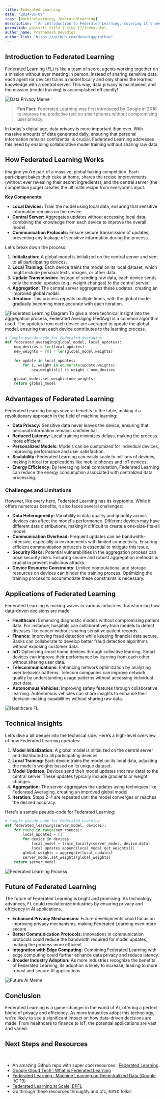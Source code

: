 ```yaml
---
title: Federated Learning
date: "2024-06-09"
tags: [machinelearning, federatedlearning]
description: " An introduction to Federated Learning, covering it's mechanisms, benefits, challenges, applications and future potential, all while maintaining data privacy and efficiency"
permalink: posts/{{ title | slug }}/index.html
author_name: Prathamesh Devadiga
author_link: "https://github.com/devadigapratham"
---
```


## Introduction to Federated Learning 
Federated Learning (FL) is like a team of secret agents working together on a mission without ever meeting in person. Instead of sharing sensitive data, each agent (or device) trains a model locally and only shares the learned knowledge with a central server. This way, data privacy is maintained, and the mission (model training) is accomplished efficiently!

![Data Privacy Meme](https://cdn.aglty.io/fortanix/blog/data-privacy.jpg)

> **Fun Fact:** Federated Learning was first introduced by Google in 2016 to improve the predictive text on smartphones without compromising user privacy.

In today's digital age, data privacy is more important than ever. With massive amounts of data generated daily, ensuring that personal information remains confidential is crucial. Federated Learning addresses this need by enabling collaborative model training without sharing raw data. 

## How Federated Learning Works

Imagine you're part of a massive, global baking competition. Each participant bakes their cake at home, shares the recipe improvements (without ever revealing their secret ingredients), and the central server (the competition judge) creates the ultimate recipe from everyone's input.

**Key Components:**
  - **Local Devices:** Train the model using local data, ensuring that sensitive information remains on the device.
  - **Central Server:** Aggregates updates without accessing local data, combining the knowledge from each device to improve the overall model.
  - **Communication Protocols:** Ensure secure transmission of updates, preventing any leakage of sensitive information during the process.

Let's break down the process:

1. **Initialization:** A global model is initialized on the central server and sent to all participating devices.
2. **Local Training:** Each device trains the model on its local dataset, which might include personal texts, images, or other data.
3. **Update Transmission:** Instead of sending raw data, each device sends only the model updates (e.g., weight changes) to the central server.
4. **Aggregation:** The central server aggregates these updates, creating an improved global model.
5. **Iteration:** This process repeats multiple times, with the global model gradually becoming more accurate with each iteration.

![Federated Learning Diagram](https://upload.wikimedia.org/wikipedia/commons/1/11/Centralized_federated_learning_protocol.png)
To give a more technical insight into the aggregation process, Federated Averaging (FedAvg) is a common algorithm used. The updates from each device are averaged to update the global model, ensuring that each device contributes to the learning process.
```python
# Sample pseudo-code for Federated Averaging
def federated_averaging(global_model, local_updates):
    num_devices = len(local_updates)
    new_weights = [0] * len(global_model.weights)
    
    for update in local_updates:
        for i, weight in enumerate(update.weights):
            new_weights[i] += weight / num_devices
            
    global_model.set_weights(new_weights)
    return global_model
```

## Advantages of Federated Learning

Federated Learning brings several benefits to the table, making it a revolutionary approach in the field of machine learning:

- **Data Privacy:** Sensitive data never leaves the device, ensuring that personal information remains confidential.
- **Reduced Latency:** Local training minimizes delays, making the process more efficient.
- **Personalized Models:** Models can be customized for individual devices, improving performance and user satisfaction.
- **Scalability:** Federated Learning can easily scale to millions of devices, making it ideal for applications like mobile phones and IoT devices.
- **Energy Efficiency:** By leveraging local computation, Federated Learning can reduce the energy consumption associated with centralized data processing.

### Challenges and Limitations

However, like every hero, Federated Learning has its kryptonite. While it offers numerous benefits, it also faces several challenges:

- **Data Heterogeneity:** Variability in data quality and quantity across devices can affect the model's performance. Different devices may have different data distributions, making it difficult to create a one-size-fits-all model.
- **Communication Overhead:** Frequent updates can be bandwidth-intensive, especially in environments with limited connectivity. Ensuring efficient communication protocols is essential to mitigate this issue.
- **Security Risks:** Potential vulnerabilities in the aggregation process can pose security risks. Ensuring secure and robust aggregation methods is crucial to prevent malicious attacks.
- **Device Resource Constraints:** Limited computational and storage resources on devices can hinder the training process. Optimizing the training process to accommodate these constraints is necessary.

## Applications of Federated Learning

Federated Learning is making waves in various industries, transforming how data-driven decisions are made:

- **Healthcare:** Enhancing diagnostic models without compromising patient data. For instance, hospitals can collaboratively train models to detect diseases like cancer without sharing sensitive patient records.
- **Finance:** Improving fraud detection while keeping financial data secure. Banks can collaborate to develop better fraud detection algorithms without exposing customer data.
- **IoT:** Optimizing smart home devices through collective learning. Smart devices can improve their performance by learning from each other without sharing user data.
- **Telecommunications:** Enhancing network optimization by analyzing user behavior patterns. Telecom companies can improve network quality by understanding usage patterns without accessing individual user data.
- **Autonomous Vehicles:** Improving safety features through collaborative learning. Autonomous vehicles can share insights to enhance their decision-making capabilities without sharing raw data.

![Healthcare FL](https://blogs.nvidia.com/wp-content/uploads/2019/10/federated_learning_animation_still_white.png)

## Technical Insights

Let's dive a bit deeper into the technical side. Here’s a high-level overview of how Federated Learning operates:

1. **Model Initialization:** A global model is initialized on the central server and distributed to all participating devices.
2. **Local Training:** Each device trains the model on its local data, adjusting the model's weights based on its unique dataset.
3. **Model Updates:** Devices send their model updates (not raw data) to the central server. These updates typically include gradients or weight changes.
4. **Aggregation:** The server aggregates the updates using techniques like Federated Averaging, creating an improved global model.
5. **Iteration:** Steps 2-4 are repeated until the model converges or reaches the desired accuracy.

Here's a sample pseudo-code for Federated Learning:

```python
# Sample pseudo-code for Federated Learning
def federated_learning(server_model, devices):
    for round in range(num_rounds):
        local_updates = []
        for device in devices:
            local_model = train_locally(server_model, device.data)
            local_updates.append(local_model.get_weights())
        global_weights = aggregate(local_updates)
        server_model.set_weights(global_weights)
    return server_model
```

![Federated Learning Process](https://viso.ai/wp-content/uploads/2021/04/federated-learning-example-application.jpg)

## Future of Federated Learning

The future of Federated Learning is bright and promising. As technology advances, FL could revolutionize industries by ensuring privacy and efficiency in AI applications.

- **Enhanced Privacy Mechanisms:** Future developments could focus on improving privacy mechanisms, making Federated Learning even more secure.
- **Better Communication Protocols:** Innovations in communication protocols could reduce the bandwidth required for model updates, making the process more efficient.
- **Integration with Edge Computing:** Combining Federated Learning with edge computing could further enhance data privacy and reduce latency.
- **Broader Industry Adoption:** As more industries recognize the benefits of Federated Learning, its adoption is likely to increase, leading to more robust and secure AI applications.

![Future AI Meme](https://media.licdn.com/dms/image/D4E10AQEnr19WqWyLwA/image-shrink_1280/0/1699373941278?e=2147483647&v=beta&t=CwWNSv21gOc5ZDdtq44tMDnv5nF_jfp6Ji7NmCC3sNQ)

## Conclusion

Federated Learning is a game-changer in the world of AI, offering a perfect blend of privacy and efficiency. As more industries adopt this technology, we're likely to see a significant impact on how data-driven decisions are made. From healthcare to finance to IoT, the potential applications are vast and varied.


<h2 id ="next-steps">Next Steps and Resources</h2>

<br/>

- An amazing Github repo with super cool resources : [Federated Learning](https://github.com/weimingwill/awesome-federated-learning).
- [Google Cloud Tech : What is Federated Learning](https://www.youtube.com/watch?v=X8YYWunttOY&pp=ygUSZmVkZXJhdGVkIGxlYXJuaW5n)
- [Federated Learning : Machine Learning on Decentralized Data (Google I/O'19)](https://www.youtube.com/watch?v=89BGjQYA0uE&pp=ygUSZmVkZXJhdGVkIGxlYXJuaW5n)
- [Federated Learning at Scale, EPFL](https://www.youtube.com/watch?v=j5e7bZLTMH0&pp=ygUSZmVkZXJhdGVkIGxlYXJuaW5n)
- Go through these resources throughly and ofc, `BUILD` folks!
